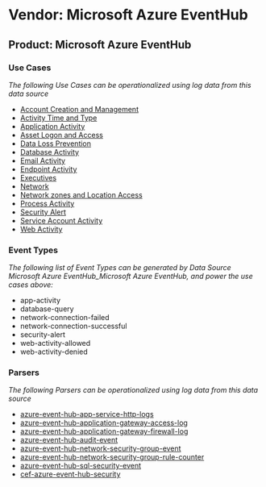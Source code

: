 Vendor: Microsoft Azure EventHub
================================
Product: Microsoft Azure EventHub
---------------------------------

### Use Cases

_The following Use Cases can be operationalized using log data from this data source_

* [Account Creation and Management](usecase_account_creation_and_management.md)
* [Activity Time  and Type](usecase_activity_time__and_type.md)
* [Application Activity](usecase_application_activity.md)
* [Asset Logon and Access](usecase_asset_logon_and_access.md)
* [Data Loss Prevention](usecase_data_loss_prevention.md)
* [Database Activity](usecase_database_activity.md)
* [Email Activity](usecase_email_activity.md)
* [Endpoint Activity](usecase_endpoint_activity.md)
* [Executives](usecase_executives.md)
* [Network](usecase_network.md)
* [Network zones and Location Access](usecase_network_zones_and_location_access.md)
* [Process Activity](usecase_process_activity.md)
* [Security Alert](usecase_security_alert.md)
* [Service Account Activity](usecase_service_account_activity.md)
* [Web Activity](usecase_web_activity.md)


### Event Types

_The following list of Event Types can be generated by Data Source Microsoft Azure EventHub_Microsoft Azure EventHub, and power the use cases above:_

- app-activity
- database-query
- network-connection-failed
- network-connection-successful
- security-alert
- web-activity-allowed
- web-activity-denied


### Parsers

_The following Parsers can be operationalized using log data from this data source_

* [azure-event-hub-app-service-http-logs](parserContent_azure-event-hub-app-service-http-logs.md)
* [azure-event-hub-application-gateway-access-log](parserContent_azure-event-hub-application-gateway-access-log.md)
* [azure-event-hub-application-gateway-firewall-log](parserContent_azure-event-hub-application-gateway-firewall-log.md)
* [azure-event-hub-audit-event](parserContent_azure-event-hub-audit-event.md)
* [azure-event-hub-network-security-group-event](parserContent_azure-event-hub-network-security-group-event.md)
* [azure-event-hub-network-security-group-rule-counter](parserContent_azure-event-hub-network-security-group-rule-counter.md)
* [azure-event-hub-sql-security-event](parserContent_azure-event-hub-sql-security-event.md)
* [cef-azure-event-hub-security](parserContent_cef-azure-event-hub-security.md)
